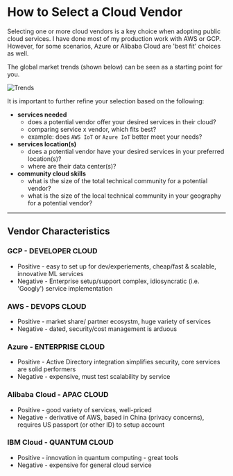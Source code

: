 # How to Select a Cloud Vendor

Selecting one or more cloud vendors is a key choice when adopting public cloud services.  I have done most of my production work with AWS or GCP.  However, for some scenarios, Azure or Alibaba Cloud are 'best fit' choices as well.  

The global market trends (shown below) can be seen as a starting point for you.  

![Trends](https://github.com/lynnlangit/learning-cloud/blob/master/images/trends.png)  

It is important to further refine your selection based on the following:

- **services needed** 
  - does a potential vendor offer your desired services in their cloud?
  - comparing service x vendor, which fits best?
  - example: does `AWS IoT` or `Azure IoT` better meet your needs?
- **services location(s)** 
  - does a potential vendor have your desired services in your preferred location(s)?
  - where are their data center(s)?
- **community cloud skills** 
  - what is the size of the total technical community for a potential vendor? 
   - what is the size of the local technical community in your geography for a potential vendor? 

---

## Vendor Characteristics

### GCP - DEVELOPER CLOUD
- Positive - easy to set up for dev/experiements, cheap/fast & scalable, innovative ML services
- Negative - Enterprise setup/support complex, idiosyncratic (i.e. 'Googly') service implementation

### AWS - DEVOPS CLOUD
- Positive - market share/ partner ecosystm, huge variety of services
- Negative - dated, security/cost management is arduous

### Azure - ENTERPRISE CLOUD
- Positive - Active Directory integration simplifies security, core services are solid performers
- Negative - expensive, must test scalability by service

### Alibaba Cloud - APAC CLOUD
- Positive - good variety of services, well-priced
- Negative - derivative of AWS, based in China (privacy concerns), requires US passport (or other ID) to setup account

### IBM Cloud - QUANTUM CLOUD
- Positive - innovation in quantum computing - great tools
- Negative - expensive for general cloud service


